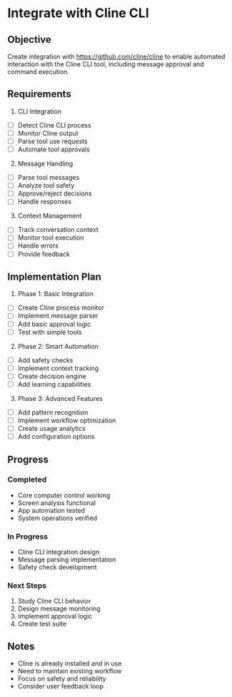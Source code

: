 # Integrate with Cline CLI

## Objective
Create integration with https://github.com/cline/cline to enable automated interaction with the Cline CLI tool, including message approval and command execution.

## Requirements

1. CLI Integration
- [ ] Detect Cline CLI process
- [ ] Monitor Cline output
- [ ] Parse tool use requests
- [ ] Automate tool approvals

2. Message Handling
- [ ] Parse tool messages
- [ ] Analyze tool safety
- [ ] Approve/reject decisions
- [ ] Handle responses

3. Context Management
- [ ] Track conversation context
- [ ] Monitor tool execution
- [ ] Handle errors
- [ ] Provide feedback

## Implementation Plan

1. Phase 1: Basic Integration
- [ ] Create Cline process monitor
- [ ] Implement message parser
- [ ] Add basic approval logic
- [ ] Test with simple tools

2. Phase 2: Smart Automation
- [ ] Add safety checks
- [ ] Implement context tracking
- [ ] Create decision engine
- [ ] Add learning capabilities

3. Phase 3: Advanced Features
- [ ] Add pattern recognition
- [ ] Implement workflow optimization
- [ ] Create usage analytics
- [ ] Add configuration options

## Progress

### Completed
- Core computer control working
- Screen analysis functional
- App automation tested
- System operations verified

### In Progress
- Cline CLI integration design
- Message parsing implementation
- Safety check development

### Next Steps
1. Study Cline CLI behavior
2. Design message monitoring
3. Implement approval logic
4. Create test suite

## Notes
- Cline is already installed and in use
- Need to maintain existing workflow
- Focus on safety and reliability
- Consider user feedback loop
